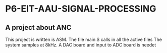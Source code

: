 # P6-EIT-AAU-SIGNAL-PROCESSING
## A project about ANC 
This project is written is ASM.
The file main.S calls in all the active files 
The system samples at 8kHz.
A DAC board and input to ADC board is needet 